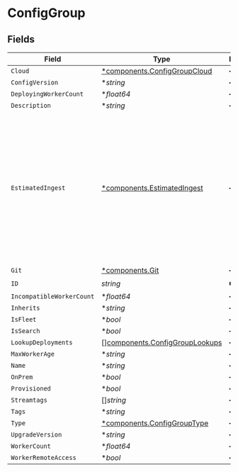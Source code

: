 # ConfigGroup


## Fields

| Field                                                                                                                                                     | Type                                                                                                                                                      | Required                                                                                                                                                  | Description                                                                                                                                               |
| --------------------------------------------------------------------------------------------------------------------------------------------------------- | --------------------------------------------------------------------------------------------------------------------------------------------------------- | --------------------------------------------------------------------------------------------------------------------------------------------------------- | --------------------------------------------------------------------------------------------------------------------------------------------------------- |
| `Cloud`                                                                                                                                                   | [*components.ConfigGroupCloud](../../models/components/configgroupcloud.md)                                                                               | :heavy_minus_sign:                                                                                                                                        | N/A                                                                                                                                                       |
| `ConfigVersion`                                                                                                                                           | **string*                                                                                                                                                 | :heavy_minus_sign:                                                                                                                                        | N/A                                                                                                                                                       |
| `DeployingWorkerCount`                                                                                                                                    | **float64*                                                                                                                                                | :heavy_minus_sign:                                                                                                                                        | N/A                                                                                                                                                       |
| `Description`                                                                                                                                             | **string*                                                                                                                                                 | :heavy_minus_sign:                                                                                                                                        | N/A                                                                                                                                                       |
| `EstimatedIngest`                                                                                                                                         | [*components.EstimatedIngest](../../models/components/estimatedingest.md)                                                                                 | :heavy_minus_sign:                                                                                                                                        | Maximum expected volume of data ingested by the @{group}. (This setting is available only on @{group}s consisting of Cribl-managed Cribl.Cloud @{node}s.) |
| `Git`                                                                                                                                                     | [*components.Git](../../models/components/git.md)                                                                                                         | :heavy_minus_sign:                                                                                                                                        | N/A                                                                                                                                                       |
| `ID`                                                                                                                                                      | *string*                                                                                                                                                  | :heavy_check_mark:                                                                                                                                        | N/A                                                                                                                                                       |
| `IncompatibleWorkerCount`                                                                                                                                 | **float64*                                                                                                                                                | :heavy_minus_sign:                                                                                                                                        | N/A                                                                                                                                                       |
| `Inherits`                                                                                                                                                | **string*                                                                                                                                                 | :heavy_minus_sign:                                                                                                                                        | N/A                                                                                                                                                       |
| `IsFleet`                                                                                                                                                 | **bool*                                                                                                                                                   | :heavy_minus_sign:                                                                                                                                        | N/A                                                                                                                                                       |
| `IsSearch`                                                                                                                                                | **bool*                                                                                                                                                   | :heavy_minus_sign:                                                                                                                                        | N/A                                                                                                                                                       |
| `LookupDeployments`                                                                                                                                       | [][components.ConfigGroupLookups](../../models/components/configgrouplookups.md)                                                                          | :heavy_minus_sign:                                                                                                                                        | N/A                                                                                                                                                       |
| `MaxWorkerAge`                                                                                                                                            | **string*                                                                                                                                                 | :heavy_minus_sign:                                                                                                                                        | N/A                                                                                                                                                       |
| `Name`                                                                                                                                                    | **string*                                                                                                                                                 | :heavy_minus_sign:                                                                                                                                        | N/A                                                                                                                                                       |
| `OnPrem`                                                                                                                                                  | **bool*                                                                                                                                                   | :heavy_minus_sign:                                                                                                                                        | N/A                                                                                                                                                       |
| `Provisioned`                                                                                                                                             | **bool*                                                                                                                                                   | :heavy_minus_sign:                                                                                                                                        | N/A                                                                                                                                                       |
| `Streamtags`                                                                                                                                              | []*string*                                                                                                                                                | :heavy_minus_sign:                                                                                                                                        | N/A                                                                                                                                                       |
| `Tags`                                                                                                                                                    | **string*                                                                                                                                                 | :heavy_minus_sign:                                                                                                                                        | N/A                                                                                                                                                       |
| `Type`                                                                                                                                                    | [*components.ConfigGroupType](../../models/components/configgrouptype.md)                                                                                 | :heavy_minus_sign:                                                                                                                                        | N/A                                                                                                                                                       |
| `UpgradeVersion`                                                                                                                                          | **string*                                                                                                                                                 | :heavy_minus_sign:                                                                                                                                        | N/A                                                                                                                                                       |
| `WorkerCount`                                                                                                                                             | **float64*                                                                                                                                                | :heavy_minus_sign:                                                                                                                                        | N/A                                                                                                                                                       |
| `WorkerRemoteAccess`                                                                                                                                      | **bool*                                                                                                                                                   | :heavy_minus_sign:                                                                                                                                        | N/A                                                                                                                                                       |
